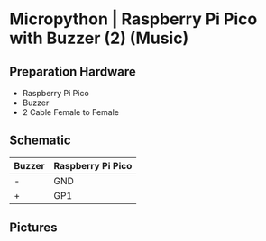 # Micropython | Raspberry Pi Pico with Buzzer (2) (Music)

## Preparation Hardware
- Raspberry Pi Pico
- Buzzer
- 2 Cable Female to Female

## Schematic 

| Buzzer | Raspberry Pi Pico |
|--------|-------------------|
| -      | GND               |
| +      | GP1               |

## Pictures